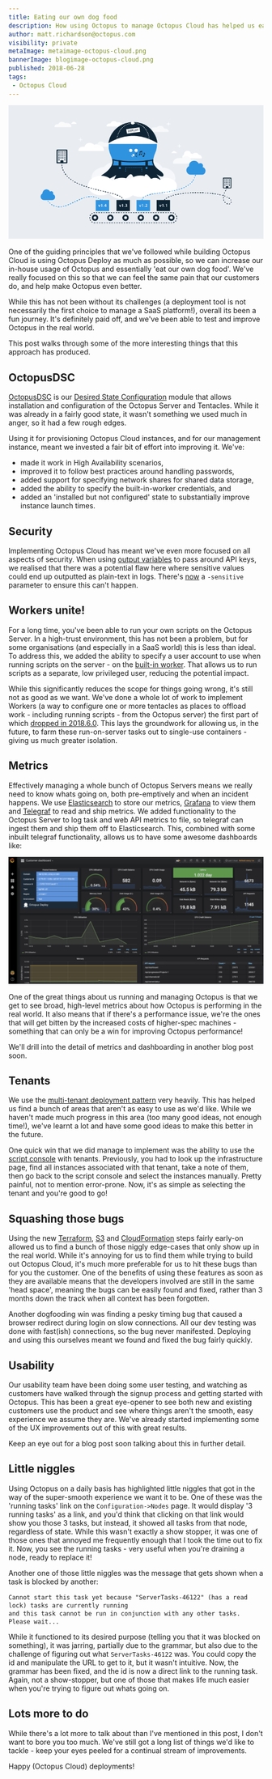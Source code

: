 ```yaml
---
title: Eating our own dog food
description: How using Octopus to manage Octopus Cloud has helped us eat our own dog food and improve 
author: matt.richardson@octopus.com
visibility: private
metaImage: metaimage-octopus-cloud.png
bannerImage: blogimage-octopus-cloud.png
published: 2018-06-28
tags:
 - Octopus Cloud
---
```


![Octopus Deploy in the clouds illustration](blogimage-octopus-cloud.png)

One of the guiding principles that we've followed while building Octopus Cloud is using Octopus Deploy as much as possible, so we can increase our in-house usage of Octopus and essentially 'eat our own dog food'. We've really focused on this so that we can feel the same pain that our customers do, and help make Octopus even better.

While this has not been without its challenges (a deployment tool is not necessarily the first choice to manage a SaaS platform!), overall its been a fun journey. It's definitely paid off, and we've been able to test and improve Octopus in the real world. 

This post walks through some of the more interesting things that this approach has produced.

## OctopusDSC

[OctopusDSC](https://github.com/OctopusDeploy/OctopusDSC) is our [Desired State Configuration](https://docs.microsoft.com/en-us/powershell/dsc/overview) module that allows installation and configuration of the Octopus Server and Tentacles. While it was already in a fairly good state, it wasn't something we used much in anger, so it had a few rough edges.

Using it for provisioning Octopus Cloud instances, and for our management instance, meant we invested a fair bit of effort into improving it. We've:

* made it work in High Availability scenarios,
* improved it to follow best practices around handling passwords,
* added support for specifying network shares for shared data storage,
* added the ability to specify the built-in-worker credentials, and
* added an 'installed but not configured' state to substantially improve instance launch times.

## Security

Implementing Octopus Cloud has meant we've even more focused on all aspects of security. When using [output variables](https://octopus.com/docs/deployment-process/variables/output-variables) to pass around API keys, we realised that there was a potential flaw here where sensitive values could end up outputted as plain-text in logs. There's [now](https://octopus.com/blog/octopus-release-2018.6#sensitive-output-variables) a `-sensitive` parameter to ensure this can't happen.

## Workers unite!

For a long time, you've been able to run your own scripts on the Octopus Server. In a high-trust environment, this has not been a problem, but for some organisations (and especially in a SaaS world) this is less than ideal. To address this, we added the ability to specify a user account to use when running scripts on the server - on the [built-in worker](https://octopus.com/docs/administration/workers/built-in-worker). That allows us to run scripts as a separate, low privileged user, reducing the potential impact.

While this significantly reduces the scope for things going wrong, it's still not as good as we want. We've done a whole lot of work to implement Workers (a way to configure one or more tentacles as places to offload work - including running scripts - from the Octopus server) the first part of which [dropped in 2018.6.0](https://octopus.com/blog/octopus-release-2018.6). This lays the groundwork for allowing us, in the future, to farm these run-on-server tasks out to single-use containers - giving us much greater isolation.

## Metrics

Effectively managing a whole bunch of Octopus Servers means we really need to know whats going on, both pre-emptively and when an incident happens. We use [Elasticsearch](https://www.elastic.co/) to store our metrics, [Grafana](https://grafana.com/) to view them and [Telegraf](https://www.influxdata.com/time-series-platform/telegraf/) to read and ship metrics. We added functionality to the Octopus Server to log task and web API metrics to file, so telegraf can ingest them and ship them off to Elasticsearch. This, combined with some inbuilt telegraf functionality, allows us to have some awesome dashboards like:

![Octopus Cloud monitoring dashboard](octopus-cloud-dashboard.png "width=500")

One of the great things about us running and managing Octopus is that we get to see broad, high-level metrics about how Octopus is performing in the real world. It also means that if there's a performance issue, we're the ones that will get bitten by the increased costs of higher-spec machines - something that can only be a win for improving Octopus performance!

We'll drill into the detail of metrics and dashboarding in another blog post soon.

## Tenants

We use the [multi-tenant deployment pattern](https://octopus.com/docs/deployment-patterns/multi-tenant-deployments) very heavily. This has helped us find a bunch of areas that aren't as easy to use as we'd like. While we haven't made much progress in this area (too many good ideas, not enough time!), we've learnt a lot and have some good ideas to make this better in the future.

One quick win that we did manage to implement was the ability to use the [script console](https://octopus.com/docs/administration/script-console) with tenants. Previously, you had to look up the infrastructure page, find all instances associated with that tenant, take a note of them, then go back to the script console and select the instances manually. Pretty painful, not to mention error-prone. Now, it's as simple as selecting the tenant and you're good to go!  

## Squashing those bugs

Using the new [Terraform](https://octopus.com/docs/deployment-examples/terraform-deployments), [S3](https://octopus.com/docs/deployment-examples/aws-deployments/s3) and [CloudFormation](https://octopus.com/docs/deployment-examples/aws-deployments/cloudformation) steps fairly early-on allowed us to find a bunch of those niggly edge-cases that only show up in the real world. While it's annoying for us to find them while trying to build out Octopus Cloud, it's much more preferable for us to hit these bugs than for you the customer. One of the benefits of using these features as soon as they are available means that the developers involved are still in the same 'head space', meaning the bugs can be easily found and fixed, rather than 3 months down the track when all context has been forgotten.

Another dogfooding win was finding a pesky timing bug that caused a browser redirect during login on slow connections. All our dev testing was done with fast(ish) connections, so the bug never manifested. Deploying and using this ourselves meant we found and fixed the bug fairly quickly.

## Usability

Our usability team have been doing some user testing, and watching as customers have walked through the signup process and getting started with Octopus. This has been a great eye-opener to see both new and existing customers use the product and see where things aren't the smooth, easy experience we assume they are. We've already started implementing some of the UX improvements out of this with great results.

Keep an eye out for a blog post soon talking about this in further detail.

## Little niggles

Using Octopus on a daily basis has highlighted little niggles that got in the way of the super-smooth experience we want it to be. One of these was the 'running tasks' link on the `Configuration->Nodes` page. It would display '3 running tasks' as a link, and you'd think that clicking on that link would show you those 3 tasks, but instead, it showed all tasks from that node, regardless of state. While this wasn't exactly a show stopper, it was one of those ones that annoyed me frequently enough that I took the time out to fix it. Now, you see the running tasks - very useful when you're draining a node, ready to replace it!

Another one of those little niggles was the message that gets shown when a task is blocked by another:

```
Cannot start this task yet because "ServerTasks-46122" (has a read lock) tasks are currently running
and this task cannot be run in conjunction with any other tasks. Please wait...
``` 

While it functioned to its desired purpose (telling you that it was blocked on something), it was jarring, partially due to the grammar, but also due to the challenge of figuring out what `ServerTasks-46122` was. You could copy the id and manipulate the URL to get to it, but it wasn't intuitive. Now, the grammar has been fixed, and the id is now a direct link to the running task. Again, not a show-stopper, but one of those that makes life much easier when you're trying to figure out whats going on.

## Lots more to do

While there's a lot more to talk about than I've mentioned in this post, I don't want to bore you too much. We've still got a long list of things we'd like to tackle - keep your eyes peeled for a continual stream of improvements.

Happy (Octopus Cloud) deployments!
